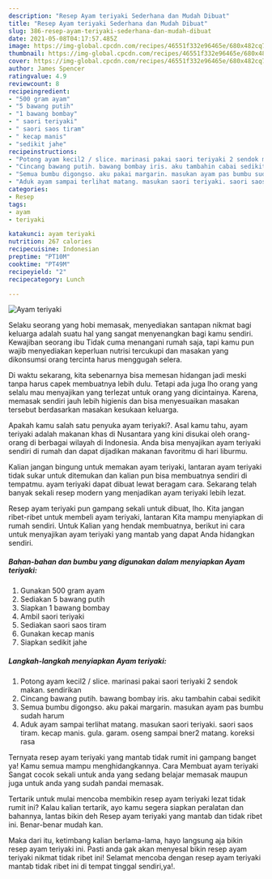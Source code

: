 ```yaml
---
description: "Resep Ayam teriyaki Sederhana dan Mudah Dibuat"
title: "Resep Ayam teriyaki Sederhana dan Mudah Dibuat"
slug: 386-resep-ayam-teriyaki-sederhana-dan-mudah-dibuat
date: 2021-05-08T04:17:57.485Z
image: https://img-global.cpcdn.com/recipes/46551f332e96465e/680x482cq70/ayam-teriyaki-foto-resep-utama.jpg
thumbnail: https://img-global.cpcdn.com/recipes/46551f332e96465e/680x482cq70/ayam-teriyaki-foto-resep-utama.jpg
cover: https://img-global.cpcdn.com/recipes/46551f332e96465e/680x482cq70/ayam-teriyaki-foto-resep-utama.jpg
author: James Spencer
ratingvalue: 4.9
reviewcount: 8
recipeingredient:
- "500 gram ayam"
- "5 bawang putih"
- "1 bawang bombay"
- " saori teriyaki"
- " saori saos tiram"
- " kecap manis"
- "sedikit jahe"
recipeinstructions:
- "Potong ayam kecil2 / slice. marinasi pakai saori teriyaki 2 sendok makan. sendirikan"
- "Cincang bawang putih. bawang bombay iris. aku tambahin cabai sedikit"
- "Semua bumbu digongso. aku pakai margarin. masukan ayam pas bumbu sudah harum"
- "Aduk ayam sampai terlihat matang. masukan saori teriyaki. saori saos tiram. kecap manis. gula. garam. oseng sampai bner2 matang. koreksi rasa"
categories:
- Resep
tags:
- ayam
- teriyaki

katakunci: ayam teriyaki 
nutrition: 267 calories
recipecuisine: Indonesian
preptime: "PT10M"
cooktime: "PT49M"
recipeyield: "2"
recipecategory: Lunch

---
```



![Ayam teriyaki](https://img-global.cpcdn.com/recipes/46551f332e96465e/680x482cq70/ayam-teriyaki-foto-resep-utama.jpg)

Selaku seorang yang hobi memasak, menyediakan santapan nikmat bagi keluarga adalah suatu hal yang sangat menyenangkan bagi kamu sendiri. Kewajiban seorang ibu Tidak cuma menangani rumah saja, tapi kamu pun wajib menyediakan keperluan nutrisi tercukupi dan masakan yang dikonsumsi orang tercinta harus menggugah selera.

Di waktu  sekarang, kita sebenarnya bisa memesan hidangan jadi meski tanpa harus capek membuatnya lebih dulu. Tetapi ada juga lho orang yang selalu mau menyajikan yang terlezat untuk orang yang dicintainya. Karena, memasak sendiri jauh lebih higienis dan bisa menyesuaikan masakan tersebut berdasarkan masakan kesukaan keluarga. 



Apakah kamu salah satu penyuka ayam teriyaki?. Asal kamu tahu, ayam teriyaki adalah makanan khas di Nusantara yang kini disukai oleh orang-orang di berbagai wilayah di Indonesia. Anda bisa menyajikan ayam teriyaki sendiri di rumah dan dapat dijadikan makanan favoritmu di hari liburmu.

Kalian jangan bingung untuk memakan ayam teriyaki, lantaran ayam teriyaki tidak sukar untuk ditemukan dan kalian pun bisa membuatnya sendiri di tempatmu. ayam teriyaki dapat dibuat lewat beragam cara. Sekarang telah banyak sekali resep modern yang menjadikan ayam teriyaki lebih lezat.

Resep ayam teriyaki pun gampang sekali untuk dibuat, lho. Kita jangan ribet-ribet untuk membeli ayam teriyaki, lantaran Kita mampu menyiapkan di rumah sendiri. Untuk Kalian yang hendak membuatnya, berikut ini cara untuk menyajikan ayam teriyaki yang mantab yang dapat Anda hidangkan sendiri.

<!--inarticleads1-->

##### Bahan-bahan dan bumbu yang digunakan dalam menyiapkan Ayam teriyaki:

1. Gunakan 500 gram ayam
1. Sediakan 5 bawang putih
1. Siapkan 1 bawang bombay
1. Ambil  saori teriyaki
1. Sediakan  saori saos tiram
1. Gunakan  kecap manis
1. Siapkan sedikit jahe




<!--inarticleads2-->

##### Langkah-langkah menyiapkan Ayam teriyaki:

1. Potong ayam kecil2 / slice. marinasi pakai saori teriyaki 2 sendok makan. sendirikan
1. Cincang bawang putih. bawang bombay iris. aku tambahin cabai sedikit
1. Semua bumbu digongso. aku pakai margarin. masukan ayam pas bumbu sudah harum
1. Aduk ayam sampai terlihat matang. masukan saori teriyaki. saori saos tiram. kecap manis. gula. garam. oseng sampai bner2 matang. koreksi rasa




Ternyata resep ayam teriyaki yang mantab tidak rumit ini gampang banget ya! Kamu semua mampu menghidangkannya. Cara Membuat ayam teriyaki Sangat cocok sekali untuk anda yang sedang belajar memasak maupun juga untuk anda yang sudah pandai memasak.

Tertarik untuk mulai mencoba membikin resep ayam teriyaki lezat tidak rumit ini? Kalau kalian tertarik, ayo kamu segera siapkan peralatan dan bahannya, lantas bikin deh Resep ayam teriyaki yang mantab dan tidak ribet ini. Benar-benar mudah kan. 

Maka dari itu, ketimbang kalian berlama-lama, hayo langsung aja bikin resep ayam teriyaki ini. Pasti anda gak akan menyesal bikin resep ayam teriyaki nikmat tidak ribet ini! Selamat mencoba dengan resep ayam teriyaki mantab tidak ribet ini di tempat tinggal sendiri,ya!.

